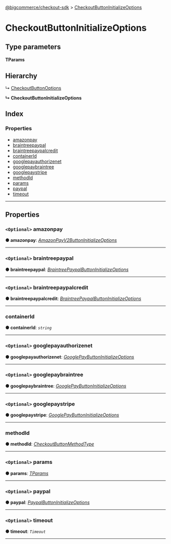 [@bigcommerce/checkout-sdk](../README.md) > [CheckoutButtonInitializeOptions](../interfaces/checkoutbuttoninitializeoptions.md)

# CheckoutButtonInitializeOptions

## Type parameters

#### TParams 
## Hierarchy

↳  [CheckoutButtonOptions](checkoutbuttonoptions.md)

**↳ CheckoutButtonInitializeOptions**

## Index

### Properties

* [amazonpay](checkoutbuttoninitializeoptions.md#amazonpay)
* [braintreepaypal](checkoutbuttoninitializeoptions.md#braintreepaypal)
* [braintreepaypalcredit](checkoutbuttoninitializeoptions.md#braintreepaypalcredit)
* [containerId](checkoutbuttoninitializeoptions.md#containerid)
* [googlepayauthorizenet](checkoutbuttoninitializeoptions.md#googlepayauthorizenet)
* [googlepaybraintree](checkoutbuttoninitializeoptions.md#googlepaybraintree)
* [googlepaystripe](checkoutbuttoninitializeoptions.md#googlepaystripe)
* [methodId](checkoutbuttoninitializeoptions.md#methodid)
* [params](checkoutbuttoninitializeoptions.md#params)
* [paypal](checkoutbuttoninitializeoptions.md#paypal)
* [timeout](checkoutbuttoninitializeoptions.md#timeout)

---

## Properties

<a id="amazonpay"></a>

### `<Optional>` amazonpay

**● amazonpay**: *[AmazonPayV2ButtonInitializeOptions](amazonpayv2buttoninitializeoptions.md)*

___
<a id="braintreepaypal"></a>

### `<Optional>` braintreepaypal

**● braintreepaypal**: *[BraintreePaypalButtonInitializeOptions](braintreepaypalbuttoninitializeoptions.md)*

___
<a id="braintreepaypalcredit"></a>

### `<Optional>` braintreepaypalcredit

**● braintreepaypalcredit**: *[BraintreePaypalButtonInitializeOptions](braintreepaypalbuttoninitializeoptions.md)*

___
<a id="containerid"></a>

###  containerId

**● containerId**: *`string`*

___
<a id="googlepayauthorizenet"></a>

### `<Optional>` googlepayauthorizenet

**● googlepayauthorizenet**: *[GooglePayButtonInitializeOptions](googlepaybuttoninitializeoptions.md)*

___
<a id="googlepaybraintree"></a>

### `<Optional>` googlepaybraintree

**● googlepaybraintree**: *[GooglePayButtonInitializeOptions](googlepaybuttoninitializeoptions.md)*

___
<a id="googlepaystripe"></a>

### `<Optional>` googlepaystripe

**● googlepaystripe**: *[GooglePayButtonInitializeOptions](googlepaybuttoninitializeoptions.md)*

___
<a id="methodid"></a>

###  methodId

**● methodId**: *[CheckoutButtonMethodType](../enums/checkoutbuttonmethodtype.md)*

___
<a id="params"></a>

### `<Optional>` params

**● params**: *[TParams]()*

___
<a id="paypal"></a>

### `<Optional>` paypal

**● paypal**: *[PaypalButtonInitializeOptions](paypalbuttoninitializeoptions.md)*

___
<a id="timeout"></a>

### `<Optional>` timeout

**● timeout**: *`Timeout`*

___

